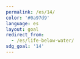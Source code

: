 ```yaml
---
permalink: /es/14/
color: '#0a97d9'
language: es
layout: goal
redirect_from:
  - /es/life-below-water/
sdg_goal: '14'
---
```


